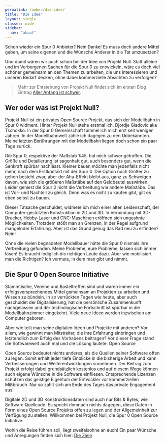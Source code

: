 ```yaml
---
permalink: /ueber/die-idee/
title: "Die Idee"
layout: single
classes: wide
sidebar:
  nav: "about"
---
```

Schon wieder ein Spur 0 Anbieter? Nein Danke! Es muss doch andere Mittel geben,
um seine eigenen und die Wünsche Anderer in die Tat umzusetzen? 

Und damit wären wir auch schon bei der Idee von Projekt Null. Statt alleine und
im Verborgenen Sachen für die Spur 0 zu entwickeln, wäre es doch viel schöner
gemeinsam an den Themen zu arbeiten, die uns interessieren und unseren Bedarf
decken, ohne dabei kommerzielle Absichten zu verfolgen? 


> Mehr zur Entstehung von Projekt Null findet sich im ersten Blog Eintrag [Aller Anfang ist schwer](/blog/2021/12/27/aller-anfang-ist-schwer.html).

## Wer oder was ist Projekt Null?

Projekt Null ist ein privates Open Source Projekt, das sich der Modellbahn in
Spur 0 widment. Hinter Projekt Null stehe erstmal ich, Djordje Gladovic aka
Tschokko. In der Spur 0 Gemeinschaft tummel ich mich erst seit wenigen Jahren.
In der Modellbahnwelt zähle ich dagegen zu den Unbekannten. Meine letzten
Berührungen mit der Modellbahn liegen doch schon ein paar Tage zurück. 

Die Spur 0, respektive der Maßstab 1:45, hat mich schwer getroffen. Die Größe
und Detailierung ist sagenhaft gut, auch besonders gut, wenn die Sehkraft
spürbar nachlässt. Kleiner bauen möchte man jedenfalls nicht mehr, nach dem
Erstkontakt mit der Spur 0. Die Option noch Größer zu gehen besteht zwar, aber
der Aha-Effekt bleibt aus, ganz zu Schweigen davon, wie sich die größeren
Maßstäbe auf den Geldbeutel auswirken. Leider geniest die Spur 0 nicht die
Verbreitung wie andere Maßstäbe. Das ist Vor- und Nachteil zu gleich. Denn was
es nicht zu kaufen gibt, gilt es eben selbst zu bauen.

Dieser Tatsache geschuldet, widmete ich mich einer alten Leidenschaft, der
Computer-gestützten Konstruktion in 2D und 3D. In Verbindung mit 3D-Drucker,
Hobby-Laser und CNC-Maschinen eröffnen sich ungeahnte Möglichkeiten. Trotzdem
stößt man an Grenzen, in der Regel aufgrund mangelnder Erfahrung. Aber ist das
Grund genug das Rad neu zu erfinden? Nein!

Ohne die vielen begnadeten Modellbauer hätte die Spur 0 niemals ihre Verbreitung
gefunden. Meine Probleme, eure Probleme, lassen sich immer lösen! Es braucht
lediglich die richtigen Leute dazu. Aber wie mobilisiert man die Richtigen? Ich
vermute, in dem man gibt und nimmt.

## Die Spur 0 Open Source Initiative

Stammtische, Vereine und Basteltreffen sind und waren immer ein
erfolgsversprechendes Mittel gemeinsam an Projekten zu arbeiten und Wissen zu
bündeln. In so verrückten Tagen wie heute, aber auch geschuldet der
Digitalisierung, hat die persönliche Zusammenkunft nachgelassen und der
technologische Fortschritt ist spürbar in die Modellbahnzimmer eingekehrt. Viele
neue Ideen werden inzwischen am Computer geboren. 

Aber wie teilt man seine digitalen Ideen und Projekte mit anderen? Vor allem,
wie gewinnt man Mitstreiter, die ihre Erfahrung einbringen und letztendlich zum
Erfolg des Vorhabens beitragen? Vor dieser Frage stand die Softwarewelt auch mal
und die Lösung lautete: Open Source

Open Source bedeutet nichts anderes, als die Quellen seiner Software offen zu
legen. Somit erhält jeder tiefe Einblicke in die bisherige Arbeit und kann
Verbesserungen und Weiterentwicklungen vornehmen. Der Beitrag zum Projekt
erfolgt dabei grundsätzlich kostenlos und auf diesem Wege können auch eigene
Wünsche in die Software einfliesen. Entsprechende Lizenzen schützen das geistige
Eigentum der Entwickler vor kommerziellen Mißbrauch. Nur so zahlt sich am Ende
des Tages das private Engagement aus!

Digitale 2D und 3D Konstruktionsdaten sind auch nur Bits & Bytes, wie Software
Quellcode. Es spricht demnach nichts dagegen, diese Daten in Form eines Open
Source Projekts offen zu legen und der Allgemeinheit zur Verfügung zu stellen.
Willkommen bei Projekt Null, die Spur 0 Open Source Initiative.

Wohin die Reise führen soll, liegt zweifelsohne an euch! Ein paar Wünsche und
Anregungen finden sich hier: [Die Ziele](/ueber/die-ziele/)
 